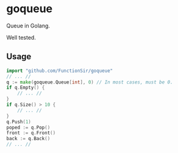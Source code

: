 <!--
 * @Author: FunctionSir
 * @License: AGPLv3
 * @Date: 2025-04-25 10:29:33
 * @LastEditTime: 2025-04-25 11:59:54
 * @LastEditors: FunctionSir
 * @Description: -
 * @FilePath: /goqueue/README.md
-->

# goqueue

Queue in Golang.

Well tested.

## Usage

``` go
import "github.com/FunctionSir/goqueue"
// ... //
q := make(goqueue.Queue[int], 0) // In most cases, must be 0.
if q.Empty() {
    // ... //
}
if q.Size() > 10 {
    // ... //
}
q.Push(1)
poped := q.Pop()
front := q.Front()
back := q.Back()
// ... //
```
